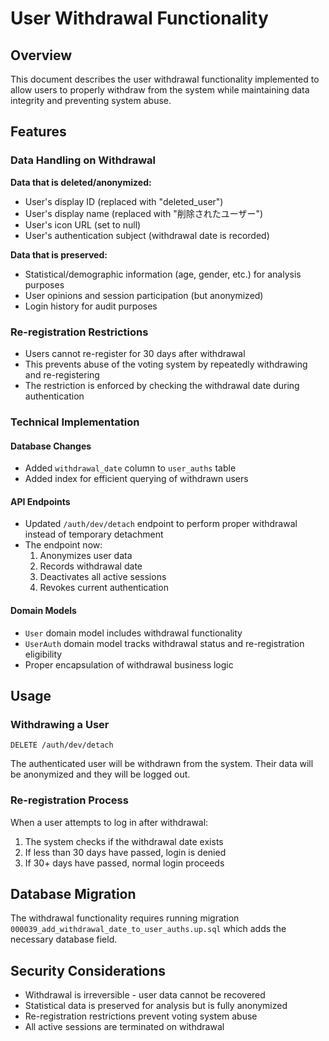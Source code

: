# User Withdrawal Functionality

## Overview

This document describes the user withdrawal functionality implemented to allow users to properly withdraw from the system while maintaining data integrity and preventing system abuse.

## Features

### Data Handling on Withdrawal

**Data that is deleted/anonymized:**
- User's display ID (replaced with "deleted_user")
- User's display name (replaced with "削除されたユーザー")
- User's icon URL (set to null)
- User's authentication subject (withdrawal date is recorded)

**Data that is preserved:**
- Statistical/demographic information (age, gender, etc.) for analysis purposes
- User opinions and session participation (but anonymized)
- Login history for audit purposes

### Re-registration Restrictions

- Users cannot re-register for 30 days after withdrawal
- This prevents abuse of the voting system by repeatedly withdrawing and re-registering
- The restriction is enforced by checking the withdrawal date during authentication

### Technical Implementation

#### Database Changes
- Added `withdrawal_date` column to `user_auths` table
- Added index for efficient querying of withdrawn users

#### API Endpoints
- Updated `/auth/dev/detach` endpoint to perform proper withdrawal instead of temporary detachment
- The endpoint now:
  1. Anonymizes user data
  2. Records withdrawal date
  3. Deactivates all active sessions
  4. Revokes current authentication

#### Domain Models
- `User` domain model includes withdrawal functionality
- `UserAuth` domain model tracks withdrawal status and re-registration eligibility
- Proper encapsulation of withdrawal business logic

## Usage

### Withdrawing a User
```
DELETE /auth/dev/detach
```

The authenticated user will be withdrawn from the system. Their data will be anonymized and they will be logged out.

### Re-registration Process
When a user attempts to log in after withdrawal:
1. The system checks if the withdrawal date exists
2. If less than 30 days have passed, login is denied
3. If 30+ days have passed, normal login proceeds

## Database Migration

The withdrawal functionality requires running migration `000039_add_withdrawal_date_to_user_auths.up.sql` which adds the necessary database field.

## Security Considerations

- Withdrawal is irreversible - user data cannot be recovered
- Statistical data is preserved for analysis but is fully anonymized
- Re-registration restrictions prevent voting system abuse
- All active sessions are terminated on withdrawal